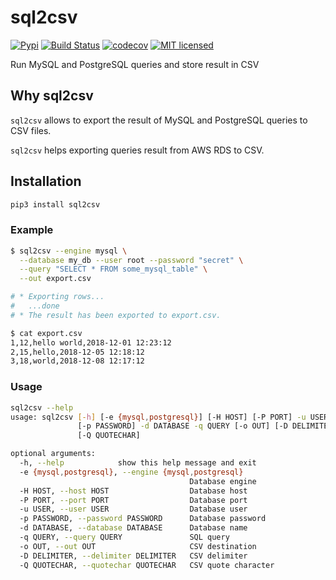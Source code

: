 # sql2csv

[![Pypi](https://img.shields.io/pypi/v/sql2csv.svg)](https://pypi.org/project/sql2csv)
[![Build Status](https://travis-ci.org/gabfl/sql2csv.svg?branch=master)](https://travis-ci.org/gabfl/sql2csv)
[![codecov](https://codecov.io/gh/gabfl/sql2csv/branch/master/graph/badge.svg)](https://codecov.io/gh/gabfl/sql2csv)
[![MIT licensed](https://img.shields.io/badge/license-MIT-green.svg)](https://raw.githubusercontent.com/gabfl/sql2csv/master/LICENSE)

Run MySQL and PostgreSQL queries and store result in CSV

## Why sql2csv

`sql2csv` allows to export the result of MySQL and PostgreSQL queries to CSV files.

`sql2csv` helps exporting queries result from AWS RDS to CSV.

## Installation

```bash
pip3 install sql2csv
```

### Example

```bash
$ sql2csv --engine mysql \
  --database my_db --user root --password "secret" \
  --query "SELECT * FROM some_mysql_table" \
  --out export.csv

# * Exporting rows...
#   ...done
# * The result has been exported to export.csv.

$ cat export.csv 
1,12,hello world,2018-12-01 12:23:12
2,15,hello,2018-12-05 12:18:12
3,18,world,2018-12-08 12:17:12
```

### Usage

```bash
sql2csv --help
usage: sql2csv [-h] [-e {mysql,postgresql}] [-H HOST] [-P PORT] -u USER
               [-p PASSWORD] -d DATABASE -q QUERY [-o OUT] [-D DELIMITER]
               [-Q QUOTECHAR]

optional arguments:
  -h, --help            show this help message and exit
  -e {mysql,postgresql}, --engine {mysql,postgresql}
                                        Database engine
  -H HOST, --host HOST                  Database host
  -P PORT, --port PORT                  Database port
  -u USER, --user USER                  Database user
  -p PASSWORD, --password PASSWORD      Database password
  -d DATABASE, --database DATABASE      Database name
  -q QUERY, --query QUERY               SQL query
  -o OUT, --out OUT                     CSV destination
  -D DELIMITER, --delimiter DELIMITER   CSV delimiter
  -Q QUOTECHAR, --quotechar QUOTECHAR   CSV quote character
```